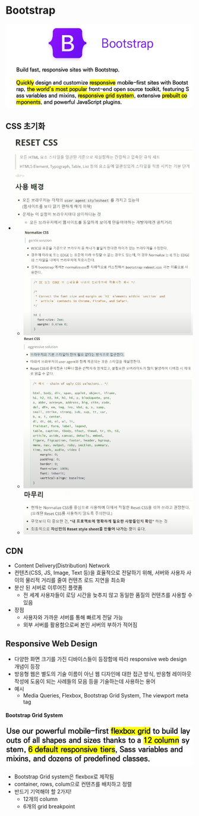# Bootstrap

![image-20210804141449243](img/image-20210804141449243.png)



## CSS 초기화

- ![image-20210804143249257](img/image-20210804143249257.png)
  - ![image-20210804143316184](img/image-20210804143316184.png)
  - ![image-20210804143400428](img/image-20210804143400428.png)
  - ![image-20210804143518784](img/image-20210804143518784.png)



## CDN

- Content Delivery(Distribution) Network
- 컨텐츠(CSS, JS, Image, Text 등)을 효율적으로 전달하기 위해, 서버와 사용자 사이의 물리적 거리를 줄여 컨텐츠 로드 지연을 최소화
- 분산 된 서버로 이루어진 플랫폼
  - 전 세계 사용자들이 로딩 시간을 늦추지 않고 동일한 품질의 컨텐츠를 사용할 수 있음
- 장점
  - 사용자와 가까운 서버를 통해 빠르게 전달 가능
  - 외부 서버를 활용함으로써 본인 서버의 부하가 적어짐



## Responsive Web Design

- 다양한 화면 크기를 가진 디바이스들이 등장함에 따라 responsive web design 개념이 등장
- 방응형 웹은 별도의 기술 이름이 아닌 웹 디자인에 대한 접근 방식, 반응형 레이아웃 작성에 도움이 되는 사례들의 모음 등을 기술하는데 사용하는 용어
- 예시
  - Media Queries, Flexbox, Bootstrap Grid System, The viewport meta tag



#### Bootstrap Grid System

![image-20210804150748936](img/image-20210804150748936.png)

- Bootstrap Grid system은 flexbox로 제작됨
- container, rows, colum으로 컨텐츠를 배치하고 정렬
- 반드기 기억해야 할 2가지!
  - 12개의 column
  - 6개의 grid breakpoint